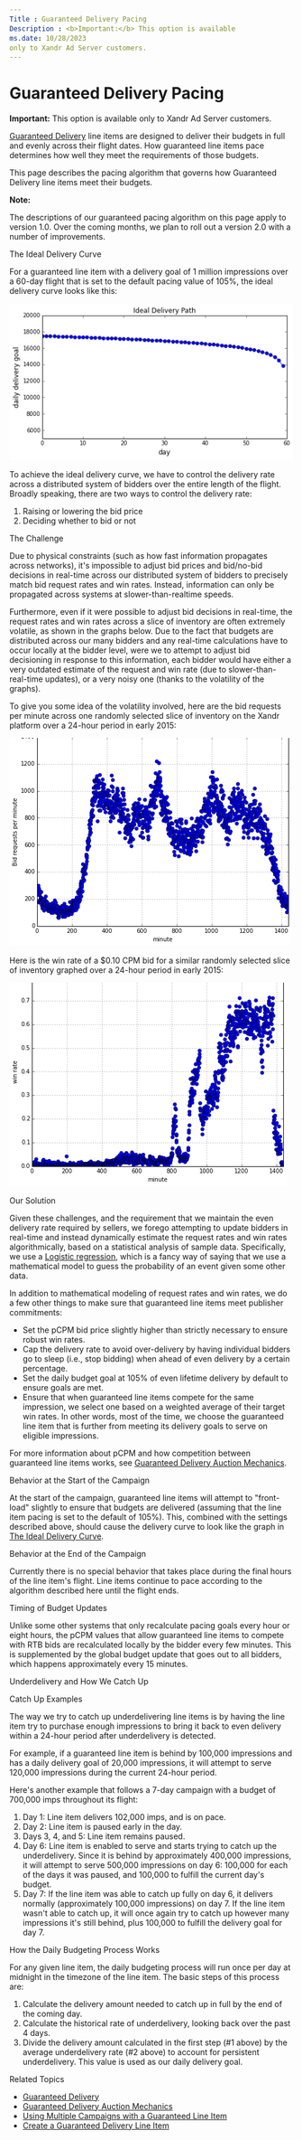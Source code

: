 ```yaml
---
Title : Guaranteed Delivery Pacing
Description : <b>Important:</b> This option is available
ms.date: 10/28/2023
only to Xandr Ad Server customers.
---
```



# Guaranteed Delivery Pacing





<b>Important:</b> This option is available
only to Xandr Ad Server customers.



<a href="guaranteed-delivery.md" class="xref">Guaranteed Delivery</a>
line items are designed to deliver their budgets in full and evenly
across their flight dates. How guaranteed line items pace determines how
well they meet the requirements of those budgets.

This page describes the pacing algorithm that governs how Guaranteed
Delivery line items meet their budgets.



<b>Note:</b>

The descriptions of our guaranteed pacing algorithm on this page apply
to version 1.0. Over the coming months, we plan to roll out a version
2.0 with a number of improvements.



The Ideal Delivery Curve

For a guaranteed line item with a delivery goal of 1 million impressions
over a 60-day flight that is set to the default pacing value of 105%,
the ideal delivery curve looks like this:

![ideal delivery](media/ideal-delivery-curve.png)

To achieve the ideal delivery curve, we have to control the delivery
rate across a distributed system of bidders over the entire length of
the flight. Broadly speaking, there are two ways to control the delivery
rate:

1.  Raising or lowering the bid price
2.  Deciding whether to bid or not

The Challenge

Due to physical constraints (such as how fast information propagates
across networks), it's impossible to adjust bid prices and bid/no-bid
decisions in real-time across our distributed system of bidders to
precisely match bid request rates and win rates. Instead, information
can only be propagated across systems at slower-than-realtime speeds.

Furthermore, even if it were possible to adjust bid decisions in
real-time, the request rates and win rates across a slice of inventory
are often extremely volatile, as shown in the graphs below. Due to the
fact that budgets are distributed across our many bidders and any
real-time calculations have to occur locally at the bidder level, were
we to attempt to adjust bid decisioning in response to this information,
each bidder would have either a very outdated estimate of the request
and win rate (due to slower-than-real-time updates), or a very noisy one
(thanks to the volatility of the graphs).

To give you some idea of the volatility involved, here are the bid
requests per minute across one randomly selected slice of inventory on
the Xandr platform over a 24-hour period in
early 2015:

![rqeuest rate](media/request-rate.png)

Here is the win rate of a $0.10 CPM bid for a similar randomly selected
slice of inventory graphed over a 24-hour period in early 2015:

![win rate](media/win-rate.png)

Our Solution

Given these challenges, and the requirement that we maintain the even
delivery rate required by sellers, we forego attempting to update
bidders in real-time and instead dynamically estimate the request rates
and win rates algorithmically, based on a statistical analysis of sample
data. Specifically, we use a
<a href="https://simple.wikipedia.org/wiki/Logistic_Regression"
class="xref" target="_blank">Logistic regression</a>, which is a fancy
way of saying that we use a mathematical model to guess the probability
of an event given some other data.

In addition to mathematical modeling of request rates and win rates, we
do a few other things to make sure that guaranteed line items meet
publisher commitments:

- Set the pCPM bid price slightly higher than strictly necessary to
  ensure robust win rates.
- Cap the delivery rate to avoid over-delivery by having individual
  bidders go to sleep (i.e., stop bidding) when ahead of even delivery
  by a certain percentage.
- Set the daily budget goal at 105% of even lifetime delivery by default
  to ensure goals are met.
- Ensure that when guaranteed line items compete for the same
  impression, we select one based on a weighted average of their target
  win rates. In other words, most of the time, we choose the guaranteed
  line item that is further from meeting its delivery goals to serve on
  eligible impressions.

For more information about pCPM and how competition between guaranteed
line items works, see
<a href="guaranteed-delivery-auction-mechanics.md"
class="xref">Guaranteed Delivery Auction Mechanics</a>.

Behavior at the Start of the Campaign

At the start of the campaign, guaranteed line items will attempt to
"front-load" slightly to ensure that budgets are delivered (assuming
that the line item pacing is set to the default of 105%). This, combined
with the settings described above, should cause the delivery curve to
look like the graph in
<a href="guaranteed-delivery-pacing.md#ID-00000650__ID-00000657"
class="xref">The Ideal Delivery Curve</a>.

Behavior at the End of the Campaign

Currently there is no special behavior that takes place during the final
hours of the line item's flight. Line items continue to pace according
to the algorithm described here until the flight ends.

Timing of Budget Updates

Unlike some other systems that only recalculate pacing goals every hour
or eight hours, the pCPM values that allow guaranteed line items to
compete with RTB bids are recalculated locally by the bidder every few
minutes. This is supplemented by the global budget update that goes out
to all bidders, which happens approximately every 15 minutes.

Underdelivery and How We Catch Up

Catch Up Examples

The way we try to catch up underdelivering line items is by having the
line item try to purchase enough impressions to bring it back to even
delivery within a 24-hour period after underdelivery is detected.

For example, if a guaranteed line item is behind by 100,000 impressions
and has a daily delivery goal of 20,000 impressions, it will attempt to
serve 120,000 impressions during the current 24-hour period.

Here's another example that follows a 7-day campaign with a budget of
700,000 imps throughout its flight:

1.  Day 1: Line item delivers 102,000 imps, and is on pace.
2.  Day 2: Line item is paused early in the day.
3.  Days 3, 4, and 5: Line item remains paused.
4.  Day 6: Line item is enabled to serve and starts trying to catch up
    the underdelivery. Since it is behind by approximately 400,000
    impressions, it will attempt to serve 500,000 impressions on day 6:
    100,000 for each of the days it was paused, and 100,000 to fulfill
    the current day's budget.
5.  Day 7: If the line item was able to catch up fully on day 6, it
    delivers normally (approximately 100,000 impressions) on day 7. If
    the line item wasn't able to catch up, it will once again try to
    catch up however many impressions it's still behind, plus 100,000 to
    fulfill the delivery goal for day 7.

How the Daily Budgeting Process Works

For any given line item, the daily budgeting process will run once per
day at midnight in the timezone of the line item. The basic steps of
this process are:

1.  Calculate the delivery amount needed to catch up in full by the end
    of the coming day.
2.  Calculate the historical rate of underdelivery, looking back over
    the past 4 days.
3.  Divide the delivery amount calculated in the first step (#1 above)
    by the average underdelivery rate (#2 above) to account for
    persistent underdelivery. This value is used as our daily delivery
    goal.

Related Topics

- <a href="guaranteed-delivery.md" class="xref">Guaranteed Delivery</a>
- <a href="guaranteed-delivery-auction-mechanics.md"
  class="xref">Guaranteed Delivery Auction Mechanics</a>
- <a href="using-multiple-campaigns-with-a-guaranteed-line-item.md"
  class="xref">Using Multiple Campaigns with a Guaranteed Line Item</a>
- <a href="create-a-guaranteed-delivery-line-item.md"
  class="xref">Create a Guaranteed Delivery Line Item</a>




